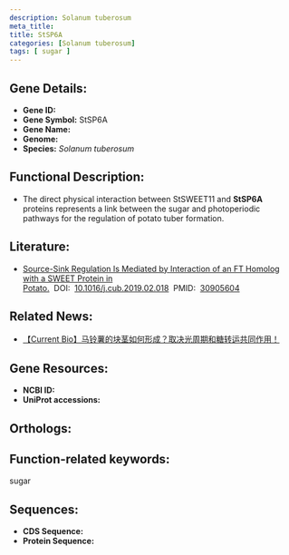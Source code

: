 ```yaml
---
description: Solanum tuberosum
meta_title:
title: StSP6A
categories: [Solanum tuberosum]
tags: [ sugar ]
---
```


## Gene Details:
- **Gene ID:**	[]()
- **Gene Symbol:** StSP6A
- **Gene Name:** 
- **Genome:** []()
- **Species:** *Solanum tuberosum*

## Functional Description:
   - The direct physical interaction between StSWEET11 and **StSP6A** proteins represents a link between the sugar and photoperiodic pathways for the regulation of potato tuber formation.

## Literature:
   - [Source-Sink Regulation Is Mediated by Interaction of an FT Homolog with a SWEET Protein in Potato.]( https://www.cell.com/current-biology/fulltext/S0960-9822(19)30157-5)&nbsp;&nbsp;DOI:&nbsp;&nbsp;[10.1016/j.cub.2019.02.018](https://www.cell.com/current-biology/fulltext/S0960-9822(19)30157-5)&nbsp;&nbsp;PMID:&nbsp;&nbsp;[30905604](https://pubmed.ncbi.nlm.nih.gov/30905604/)

## Related News:
   - [【Current Bio】马铃薯的块茎如何形成？取决光周期和糖转运共同作用！](https://mp.weixin.qq.com/s?__biz=Mzg3MDEwNDEyMg==&mid=2247483988&idx=4&sn=1ad24ef87867efc50ee5edff8da21c7d&chksm=ce93af01f9e42617c145e7af100e4e070744e3eecdde9f06da2974c2722ce0b3057368558506&scene=27#wechat_redirect)

## Gene Resources:
- **NCBI ID:** [](https://www.ncbi.nlm.nih.gov/gene/?term=)
- **UniProt accessions:** [](https://www.uniprot.org/uniprotkb//entry)

## Orthologs:


## Function-related keywords:
sugar

## Sequences:
- **CDS Sequence:**
- **Protein Sequence:**
